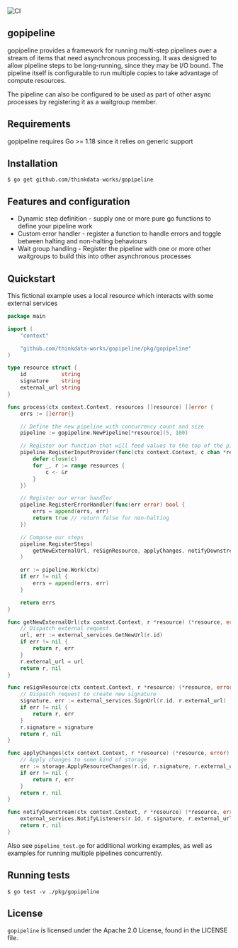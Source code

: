![CI](https://github.com/thinkdata-works/gopipeline/actions/workflows/ci.yml/badge.svg)

## gopipeline

gopipeline provides a framework for running multi-step pipelines over a stream of items that need asynchronous processing. It was designed to allow pipeline steps to be long-running, since they may be I/O bound. The pipeline itself is configurable to run multiple copies to take advantage of compute resources.

The pipeline can also be configured to be used as part of other async processes by registering it as a waitgroup member.

## Requirements

gopipeline requires Go >= 1.18 since it relies on generic support

## Installation

```
$ go get github.com/thinkdata-works/gopipeline
```

## Features and configuration

- Dynamic step definition - supply one or more pure go functions to define your pipeline work
- Custom error handler - register a function to handle errors and toggle between halting and non-halting behaviours
- Wait group handling - Register the pipeline with one or more other waitgroups to build this into other asynchronous processes

## Quickstart

This fictional example uses a local resource which interacts with some external services

```go
package main

import (
	"context"

	"github.com/thinkdata-works/gopipeline/pkg/gopipeline"
)

type resource struct {
	id           string
	signature    string
	external_url string
}

func process(ctx context.Context, resources []resource) []error {
	errs := []error{}

	// Define the new pipeline with concurrency count and size
	pipeline := gopipeline.NewPipeline[*resource](5, 100)

	// Register our function that will feed values to the top of the pipeline
	pipeline.RegisterInputProvider(func(ctx context.Context, c chan *resource) {
		defer close(c)
		for _, r := range resources {
			c <- &r
		}
	})

	// Register our error handler
	pipeline.RegisterErrorHandler(func(err error) bool {
		errs = append(errs, err)
		return true // return false for non-halting
	})

	// Compose our steps
	pipeline.RegisterSteps(
		getNewExternalUrl, reSignResource, applyChanges, notifyDownstream,
	)

	err := pipeline.Work(ctx)
	if err != nil {
		errs = append(errs, err)
	}

	return errs
}

func getNewExternalUrl(ctx context.Context, r *resource) (*resource, error) {
	// Dispatch external request
	url, err := external_services.GetNewUrl(r.id)
	if err != nil {
		return r, err
	}
	r.external_url = url
	return r, nil
}

func reSignResource(ctx context.Context, r *resource) (*resource, error) {
	// Dispatch request to create new signature
	signature, err := external_services.SignUrl(r.id, r.external_url)
	if err != nil {
		return r, err
	}
	r.signature = signature
	return r, nil
}

func applyChanges(ctx context.Context, r *resource) (*resource, error) {
	// Apply changes to some kind of storage
	err := storage.ApplyResourceChanges(r.id, r.signature, r.external_url)
	if err != nil {
		return r, err
	}
	return r, nil
}

func notifyDownstream(ctx context.Context, r *resource) (*resource, error) {
	external_services.NotifyListeners(r.id, r.signature, r.external_url)
	return r, nil
}

```

Also see `pipeline_test.go` for additional working examples, as well as examples for running multiple pipelines concurrently.

## Running tests

```
$ go test -v ./pkg/gopipeline
```

## License

`gopipeline` is licensed under the Apache 2.0 License, found in the LICENSE file.
